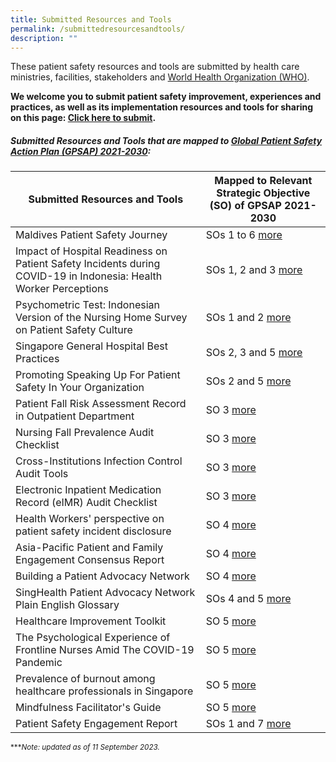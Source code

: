 ```yaml
---
title: Submitted Resources and Tools
permalink: /submittedresourcesandtools/
description: ""
---
```

These patient safety resources and tools are submitted by health care ministries, facilities, stakeholders and [World Health Organization (WHO)](https://www.who.int/).

**We welcome you to submit patient safety improvement, experiences and practices, as well as its implementation resources and tools for sharing on this page: 
[Click here to submit](https://form.gov.sg/64631e5f0fbfe400126c8e0d).**

##### Submitted Resources and Tools that are mapped to [Global Patient Safety Action Plan (GPSAP) 2021-2030](https://www.who.int/teams/integrated-health-services/patient-safety/policy/global-patient-safety-action-plan):

|Submitted Resources and Tools | Mapped to Relevant Strategic Objective (SO) of GPSAP 2021-2030| 
| -------- | -------- | 
| Maldives Patient Safety Journey | SOs 1 to 6 [more](/resources-and-tools/tools-and-resources/gkpsfilea15/)
| Impact of Hospital Readiness on Patient Safety Incidents during COVID-19 in Indonesia: Health Worker Perceptions    | SOs 1, 2 and 3 [more]( /resources-and-tools/tools-and-resources/gkpsfilea11/)   
| Psychometric Test: Indonesian Version of the Nursing Home Survey on Patient Safety Culture   | SOs 1 and 2 [more](/resources-and-tools/tools-and-resources/gkpsfilea12) | 
| Singapore General Hospital Best Practices  | SOs 2, 3 and 5 [more](/resources-and-tools/tools-and-resources/sghbestpracticesso235/) 
| Promoting Speaking Up For Patient Safety In Your Organization  | SOs 2 and 5 [more](/resources-and-tools/tools-and-resources/teamspeak)
| Patient Fall Risk Assessment Record in Outpatient Department  | SO 3 [more ](/tools-and-resources/tools-and-resources/pfrar/)
| Nursing Fall Prevalence Audit Checklist  | SO 3 [more](/resources-and-tools/tools-and-resources/gkpsfilea16/)
| Cross-Institutions Infection Control Audit Tools  | SO 3 [more](/resources-and-tools/tools-and-resources/ciic/)
| Electronic Inpatient Medication Record (eIMR) Audit Checklist | SO 3 [more](/resources-and-tools/tools-and-resources/gkpsfilea17/)
| Health Workers' perspective on patient safety incident disclosure | SO 4 [more](/resources-and-tools/tools-and-resources/gkpsfilea13/)
| Asia-Pacific Patient and Family Engagement Consensus Report  | SO 4 [more](/tools-and-resources/tools-and-resources/patientfamilyconsensus/)
| Building a Patient Advocacy Network   | SO 4  [more]( /resources-and-tools/tools-and-resources/span)
| SingHealth Patient Advocacy Network Plain English Glossary  | SOs 4 and 5 [more](/tools-and-resources/tools-and-resources/plainenglishglossary/)
| Healthcare Improvement Toolkit | SO 5 [more](/tools-and-resources/tools-and-resources/improvementtoolkit/)
| The Psychological Experience of Frontline Nurses Amid The COVID-19 Pandemic | SO 5 [more](/resources-and-tools/tools-and-resources/gkpsfilea14/)
| Prevalence of burnout among healthcare professionals in Singapore | SO 5 [more]( /resources-and-tools/tools-and-resources/burnout)
| Mindfulness Facilitator's Guide | SO 5 [more](/resources-and-tools/tools-and-resources/gkpsfilea18/)
| Patient Safety Engagement Report  | SOs 1 and 7 [more]( /resources-and-tools/tools-and-resources/paser)




<small> ****Note: updated as of 11 September 2023.*</small>